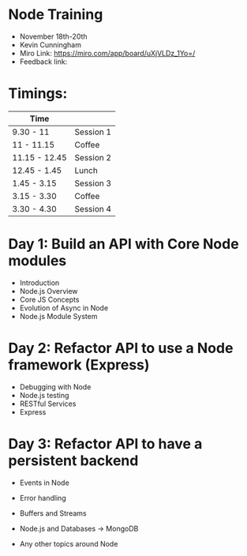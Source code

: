 # Node Training

- November 18th-20th
- Kevin Cunningham
- Miro Link: https://miro.com/app/board/uXjVLDz_1Yo=/
- Feedback link:

# Timings:

| Time          |           |
| ------------- | --------- |
| 9.30 - 11     | Session 1 |
| 11 - 11.15    | Coffee    |
| 11.15 - 12.45 | Session 2 |
| 12.45 - 1.45  | Lunch     |
| 1.45 - 3.15   | Session 3 |
| 3.15 - 3.30   | Coffee    |
| 3.30 - 4.30   | Session 4 |

# Day 1: Build an API with Core Node modules

- Introduction
- Node.js Overview
- Core JS Concepts
- Evolution of Async in Node
- Node.js Module System

# Day 2: Refactor API to use a Node framework (Express)

- Debugging with Node
- Node.js testing
- RESTful Services
- Express

# Day 3: Refactor API to have a persistent backend

- Events in Node
- Error handling
- Buffers and Streams
- Node.js and Databases -> MongoDB

- Any other topics around Node
